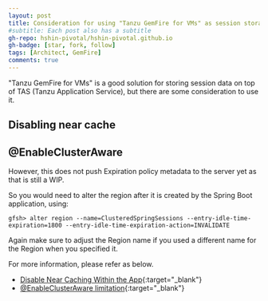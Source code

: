 ```yaml
---
layout: post
title: Consideration for using "Tanzu GemFire for VMs" as session storage
#subtitle: Each post also has a subtitle
gh-repo: hshin-pivotal/hshin-pivotal.github.io
gh-badge: [star, fork, follow]
tags: [Architect, GemFire]
comments: true
---
```


"Tanzu GemFire for VMs" is a good solution for storing session data on top of TAS (Tanzu Application Service), but there are some consideration to use it. 

## Disabling near cache



## @EnableClusterAware
However, this does not push Expiration policy metadata to the server yet as that is still a WIP.

So you would need to alter the region after it is created by the Spring Boot application, using:
```shell
gfsh> alter region --name=ClusteredSpringSessions --entry-idle-time-expiration=1800 --entry-idle-time-expiration-action=INVALIDATE
```

Again make sure to adjust the Region name if you used a different name for the Region when you specified it.


For more information, please refer as below.
- [Disable Near Caching Within the App](https://docs.pivotal.io/p-cloud-cache/1-12/session-caching.html){:target="_blank"}
- [@EnableClusterAware limitation](https://docs.spring.io/spring-boot-data-geode-build/1.4.x/reference/html5/#geode-session-pcc){:target="_blank"}
